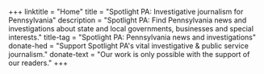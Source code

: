 +++
linktitle = "Home"
title = "Spotlight PA: Investigative journalism for Pennsylvania"
description = "Spotlight PA: Find Pennsylvania news and investigations about state and local governments, businesses and special interests."
title-tag = "Spotlight PA: Pennsylvania news and investigations"
donate-hed = "Support Spotlight PA's vital investigative & public service journalism."
donate-text = "Our work is only possible with the support of our readers."
+++
